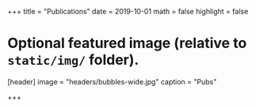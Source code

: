+++
title = "Publications"
date = 2019-10-01
math = false
highlight = false

# Optional featured image (relative to `static/img/` folder).
[header]
image = "headers/bubbles-wide.jpg"
caption = "Pubs"

+++
